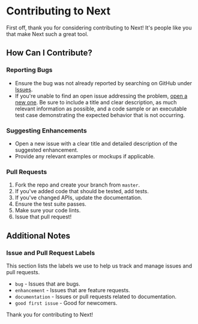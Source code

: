 # Contributing to Next

First off, thank you for considering contributing to Next! It's people like you that make Next such a great tool.

## How Can I Contribute?

### Reporting Bugs

- Ensure the bug was not already reported by searching on GitHub under [Issues](https://github.com/mkideal/next/issues).
- If you're unable to find an open issue addressing the problem, [open a new one](https://github.com/mkideal/next/issues/new). Be sure to include a title and clear description, as much relevant information as possible, and a code sample or an executable test case demonstrating the expected behavior that is not occurring.

### Suggesting Enhancements

- Open a new issue with a clear title and detailed description of the suggested enhancement.
- Provide any relevant examples or mockups if applicable.

### Pull Requests

1. Fork the repo and create your branch from `master`.
2. If you've added code that should be tested, add tests.
3. If you've changed APIs, update the documentation.
4. Ensure the test suite passes.
5. Make sure your code lints.
6. Issue that pull request!

## Additional Notes

### Issue and Pull Request Labels

This section lists the labels we use to help us track and manage issues and pull requests.

* `bug` - Issues that are bugs.
* `enhancement` - Issues that are feature requests.
* `documentation` - Issues or pull requests related to documentation.
* `good first issue` - Good for newcomers.

Thank you for contributing to Next!